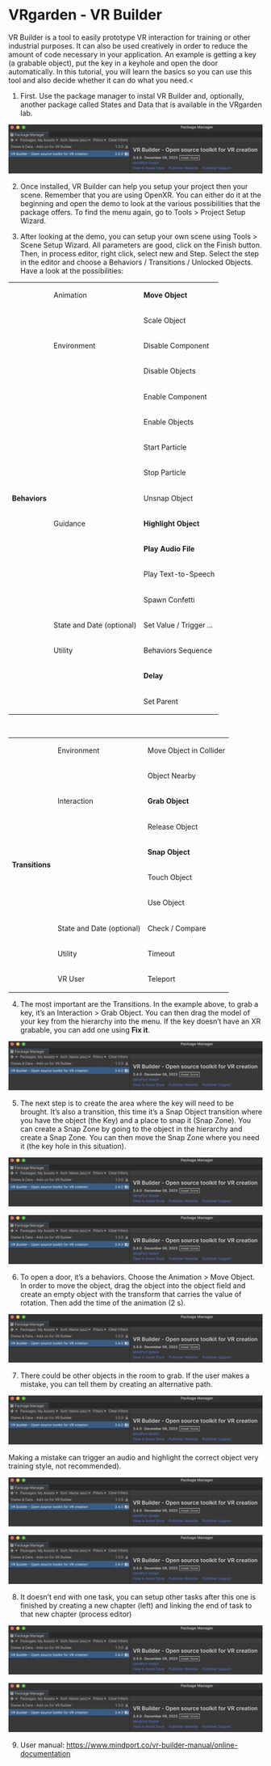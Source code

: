 # VRgarden - VR Builder

VR Builder is a tool to easily prototype VR interaction for training or other industrial purposes. It can also be used creatively in order to reduce the amount of code necessary in your application. An example is getting a key (a grabable object), put the key in a keyhole and open the door automatically. In this tutorial, you will learn the basics so you can use this tool and also decide whether it can do what you need.<

1. First. Use the package manager to instal VR Builder and, optionally, another package called States and Data that is available in the VRgarden lab.

<p align="left"><img src="images/builder01.jpg"/></p>

2. Once installed, VR Builder can help you setup your project then your scene. Remember that you are using OpenXR. You can either do it at the beginning and open the demo to look at the various possibilities that the package offers. To find the menu again, go to Tools &gt; Project Setup Wizard.

3. After looking at the demo, you can setup your own scene using Tools &gt; Scene Setup Wizard. All parameters are good, click on the Finish button. Then, in process editor, right click, select new and Step. Select the step in the editor and choose a Behaviors / Transitions / Unlocked Objects. Have a look at the possibilities:<br>
</p>
<table cellspacing="0" cellpadding="0" class="t1">
  <tbody>
    <tr>
      <td rowspan="17" valign="middle" class="td1">
        <p class="p4"><b>Behaviors</b></p>
      </td>
      <td valign="middle" class="td2">
        <p class="p4">Animation</p>
      </td>
      <td valign="middle" class="td3">
        <p class="p4"><b>Move Object</b></p>
      </td>
    </tr>
    <tr>
      <td valign="middle" class="td2">
        <p class="p5"><br></p>
      </td>
      <td valign="middle" class="td3">
        <p class="p4">Scale Object</p>
      </td>
    </tr>
    <tr>
      <td valign="middle" class="td2">
        <p class="p4">Environment</p>
      </td>
      <td valign="middle" class="td3">
        <p class="p4">Disable Component</p>
      </td>
    </tr>
    <tr>
      <td valign="middle" class="td2">
        <p class="p5"><br></p>
      </td>
      <td valign="middle" class="td3">
        <p class="p4">Disable Objects</p>
      </td>
    </tr>
    <tr>
      <td valign="middle" class="td2">
        <p class="p5"><br></p>
      </td>
      <td valign="middle" class="td3">
        <p class="p4">Enable Component</p>
      </td>
    </tr>
    <tr>
      <td valign="middle" class="td2">
        <p class="p5"><br></p>
      </td>
      <td valign="middle" class="td3">
        <p class="p4">Enable Objects</p>
      </td>
    </tr>
    <tr>
      <td valign="middle" class="td2">
        <p class="p5"><br></p>
      </td>
      <td valign="middle" class="td3">
        <p class="p4">Start Particle</p>
      </td>
    </tr>
    <tr>
      <td valign="middle" class="td2">
        <p class="p5"><br></p>
      </td>
      <td valign="middle" class="td3">
        <p class="p4">Stop Particle</p>
      </td>
    </tr>
    <tr>
      <td valign="middle" class="td2">
        <p class="p5"><br></p>
      </td>
      <td valign="middle" class="td3">
        <p class="p4">Unsnap Object</p>
      </td>
    </tr>
    <tr>
      <td valign="middle" class="td2">
        <p class="p4">Guidance</p>
      </td>
      <td valign="middle" class="td3">
        <p class="p4"><b>Highlight Object</b></p>
      </td>
    </tr>
    <tr>
      <td valign="middle" class="td2">
        <p class="p5"><br></p>
      </td>
      <td valign="middle" class="td3">
        <p class="p4"><b>Play Audio File</b></p>
      </td>
    </tr>
    <tr>
      <td valign="middle" class="td2">
        <p class="p5"><br></p>
      </td>
      <td valign="middle" class="td3">
        <p class="p4">Play Text-to-Speech</p>
      </td>
    </tr>
    <tr>
      <td valign="middle" class="td2">
        <p class="p5"><br></p>
      </td>
      <td valign="middle" class="td3">
        <p class="p4">Spawn Confetti</p>
      </td>
    </tr>
    <tr>
      <td valign="middle" class="td2">
        <p class="p4">State and Date (optional)</p>
      </td>
      <td valign="middle" class="td3">
        <p class="p4">Set Value / Trigger ...</p>
      </td>
    </tr>
    <tr>
      <td valign="middle" class="td2">
        <p class="p4">Utility<span class="Apple-converted-space"> </span></p>
      </td>
      <td valign="middle" class="td3">
        <p class="p4">Behaviors Sequence</p>
      </td>
    </tr>
    <tr>
      <td valign="middle" class="td2">
        <p class="p5"><br></p>
      </td>
      <td valign="middle" class="td3">
        <p class="p4"><b>Delay</b></p>
      </td>
    </tr>
    <tr>
      <td valign="middle" class="td2">
        <p class="p5"><br></p>
      </td>
      <td valign="middle" class="td3">
        <p class="p4">Set Parent</p>
      </td>
    </tr>
  </tbody>
</table>
<p class="p2"><br></p>
<table cellspacing="0" cellpadding="0" class="t1">
  <tbody>
    <tr>
      <td rowspan="10" valign="middle" class="td4">
        <p class="p4"><b>Transitions</b></p>
      </td>
      <td valign="middle" class="td5">
        <p class="p4">Environment</p>
      </td>
      <td valign="middle" class="td5">
        <p class="p4">Move Object in Collider</p>
      </td>
    </tr>
    <tr>
      <td valign="middle" class="td5">
        <p class="p5"><br></p>
      </td>
      <td valign="middle" class="td5">
        <p class="p4">Object Nearby</p>
      </td>
    </tr>
    <tr>
      <td valign="middle" class="td5">
        <p class="p4">Interaction</p>
      </td>
      <td valign="middle" class="td5">
        <p class="p4"><b>Grab Object</b></p>
      </td>
    </tr>
    <tr>
      <td valign="middle" class="td5">
        <p class="p5"><br></p>
      </td>
      <td valign="middle" class="td5">
        <p class="p4">Release Object</p>
      </td>
    </tr>
    <tr>
      <td valign="middle" class="td5">
        <p class="p5"><br></p>
      </td>
      <td valign="middle" class="td5">
        <p class="p4"><b>Snap Object</b></p>
      </td>
    </tr>
    <tr>
      <td valign="middle" class="td5">
        <p class="p5"><br></p>
      </td>
      <td valign="middle" class="td5">
        <p class="p4">Touch Object</p>
      </td>
    </tr>
    <tr>
      <td valign="middle" class="td5">
        <p class="p5"><br></p>
      </td>
      <td valign="middle" class="td5">
        <p class="p4">Use Object</p>
      </td>
    </tr>
    <tr>
      <td valign="middle" class="td5">
        <p class="p4">State and Date (optional)</p>
      </td>
      <td valign="middle" class="td5">
        <p class="p4">Check / Compare</p>
      </td>
    </tr>
    <tr>
      <td valign="middle" class="td5">
        <p class="p4">Utility</p>
      </td>
      <td valign="middle" class="td5">
        <p class="p4">Timeout</p>
      </td>
    </tr>
    <tr>
      <td valign="middle" class="td5">
        <p class="p4">VR User</p>
      </td>
      <td valign="middle" class="td5">
        <p class="p4">Teleport</p>
      </td>
    </tr>
  </tbody>
</table>

4. The most important are the Transitions. In the example above, to grab a key, it’s an Interaction &gt; Grab Object. You can then drag the model of your key from the hierarchy into the menu. If the key doesn’t have an XR grabable, you can add one using <b>Fix it</b>.</p>

<p align="left"><img src="images/builder01.jpg"/></p>

5. The next step is to create the area where the key will need to be brought. It’s also a transition, this time it’s a Snap Object transition where you have the object (the Key) and a place to snap it (Snap Zone). You can create a Snap Zone by going to the object in the hierarchy and create a Snap Zone. You can then move the Snap Zone where you need it (the key hole in this situation).<span class="Apple-converted-space"> </span></p>

<p align="left"><img src="images/builder01.jpg"/></p>
<p align="left"><img src="images/builder01.jpg"/></p>

6. To open a door, it’s a behaviors. Choose the Animation &gt; Move Object. In order to move the object, drag the object into the object field and create an empty object with the transform that carries the value of rotation. Then add the time of the animation (2 s).<span class="Apple-converted-space"> </span></p>

<p align="left"><img src="images/builder01.jpg"/></p>

7. There could be other objects in the room to grab. If the user makes a mistake, you can tell them by creating an alternative path.</p>

<p align="left"><img src="images/builder01.jpg"/></p>

Making a mistake can trigger an audio and highlight the correct object very training style, not recommended).

<p align="left"><img src="images/builder01.jpg"/></p>

<p align="left"><img src="images/builder01.jpg"/></p>

8. It doesn’t end with one task, you can setup other tasks after this one is finished by creating a new chapter (left) and linking the end of task to that new chapter (process editor)</p>

<p align="left"><img src="images/builder01.jpg"/></p>

<p align="left"><img src="images/builder01.jpg"/></p>

9. User manual: <a href="https://www.mindport.co/vr-builder-manual/online-documentation"><span class="s2">https://www.mindport.co/vr-builder-manual/online-documentation</span></a></span></p>

